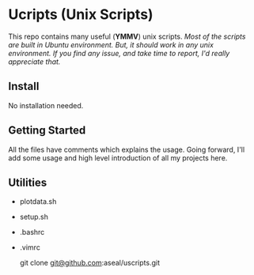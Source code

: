 Ucripts (Unix Scripts)
======================

This repo contains many useful (**YMMV**) unix scripts.
*Most of the scripts are built in Ubuntu environment. But, it should work in any unix environment. If you find any issue, and take time to report, I'd really appreciate that.*

Install
-------
No installation needed.

Getting Started
---------------

All the files have comments which explains the usage. Going forward, I'll add some usage and high level introduction of all my projects here.


Utilities
---------

- plotdata.sh
- setup.sh
- .bashrc
- .vimrc

    git clone git@github.com:aseal/uscripts.git
